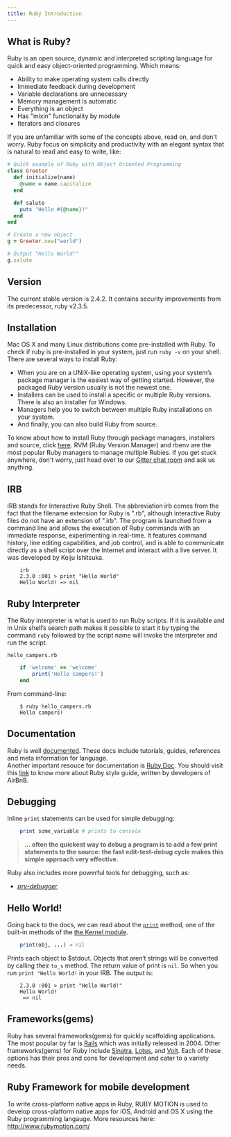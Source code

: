 ```yaml
---
title: Ruby Introduction
---
```

## What is Ruby?

<a>Ruby</a> is an open source, dynamic and interpreted scripting language for quick and easy object-oriented programming. Which means:

*   Ability to make operating system calls directly
*   Immediate feedback during development
*   Variable declarations are unnecessary
*   Memory management is automatic
*   Everything is an object
*   Has "mixin" functionality by module
*   Iterators and closures

If you are unfamiliar with some of the concepts above, read on, and don't worry. Ruby focus on simplicity and productivity with an elegant syntax that is natural to read and easy to write, like:
```ruby
# Quick example of Ruby with Object Oriented Programming
class Greeter
  def initialize(name)
    @name = name.capitalize
  end

  def salute
    puts "Hello #{@name}!"
  end
end

# Create a new object
g = Greeter.new("world")

# Output "Hello World!"
g.salute
```
## Version

The current stable version is 2.4.2\. It contains security improvements from its predecessor, ruby v2.3.5.

## Installation

Mac OS X and many Linux distributions come pre-installed with Ruby. To check if ruby is pre-installed in your system, just run `ruby -v` on your shell. There are several ways to install Ruby:

*   When you are on a UNIX-like operating system, using your system’s package manager is the easiest way of getting started. However, the packaged Ruby version usually is not the newest one.
*   Installers can be used to install a specific or multiple Ruby versions. There is also an installer for Windows.
*   Managers help you to switch between multiple Ruby installations on your system.
*   And finally, you can also build Ruby from source.

To know about how to install Ruby through package managers, installers and source, click <a href='https://www.ruby-lang.org/en/documentation/installation/' target='_blank' rel='nofollow'>here</a>. RVM (Ruby Version Manager) and rbenv are the most popular Ruby managers to manage multiple Rubies. If you get stuck anywhere, don't worry, just head over to our <a href='https://gitter.im/FreeCodeCamp/ruby' target='_blank' rel='nofollow'>Gitter chat room</a> and ask us anything.

## IRB

IRB stands for Interactive Ruby Shell. The abbreviation irb comes from the fact that the filename extension for Ruby is ".rb", although interactive Ruby files do not have an extension of ".irb". The program is launched from a command line and allows the execution of Ruby commands with an immediate response, experimenting in real-time. It features command history, line editing capabilities, and job control, and is able to communicate directly as a shell script over the Internet and interact with a live server. It was developed by Keiju Ishitsuka.

```shell
    irb
    2.3.0 :001 > print "Hello World"
    Hello World! => nil
```

## Ruby Interpreter

The Ruby interpreter is what is used to run Ruby scripts. If it is available and in Unix shell’s search path makes it possible to start it by typing the command `ruby` followed by the script name will invoke the interpreter and run the script.

`hello_campers.rb`

```ruby
    if 'welcome' == 'welcome'
        print('Hello campers!')
    end
```
From command-line:
```shell
    $ ruby hello_campers.rb
    Hello campers!
```
## Documentation

Ruby is well <a href='https://www.ruby-lang.org/en/documentation/' target='_blank' rel='nofollow'>documented</a>. These docs include tutorials, guides, references and meta information for language.  
Another important resouce for documentation is <a href='http://ruby-doc.org/core-2.3.0/' target='_blank' rel='nofollow'>Ruby Doc</a>. You should visit this <a href='https://github.com/airbnb/ruby' target='_blank' rel='nofollow'>link</a> to know more about Ruby style guide, written by developers of AirBnB.

## Debugging

Inline `print` statements can be used for simple debugging:
```ruby
    print some_variable # prints to console
```
> **... often the quickest way to debug a program is to add a few print statements to the source: the fast edit-test-debug cycle makes this simple approach very effective.**

Ruby also includes more powerful tools for debugging, such as:  
* <a href='https://github.com/nixme/pry-debugger' target='_blank' rel='nofollow'>_pry-debugger_</a>

## Hello World!

Going back to the docs, we can read about the <a href='http://ruby-doc.org/core-2.3.0/Kernel.html#method-i-print' target='_blank' rel='nofollow'>`print`</a> method, one of the built-in methods of the <a href='http://ruby-doc.org/core-2.3.0/Kernel.html' target='_blank' rel='nofollow'>the Kernel module</a>.  
```ruby
    print(obj, ...) → nil
```
Prints each object to $stdout. Objects that aren’t strings will be converted by calling their `to_s` method. The return value of print is `nil`. So when you run `print "Hello World!` in your IRB. The output is:
```shell
    2.3.0 :001 > print "Hello World!"
    Hello World!
     => nil
```
## Frameworks(gems)

Ruby has several frameworks(gems) for quickly scaffolding applications. The most popular by far is <a href='http://rubyonrails.org/' target='_blank' rel='nofollow'>Rails</a> which was initially released in 2004\. Other frameworks(gems) for Ruby include <a href='http://www.sinatrarb.com/' target='_blank' rel='nofollow'>Sinatra</a>, <a href='http://lotusrb.org/' target='_blank' rel='nofollow'>Lotus</a>, and <a href='http://voltframework.com/' target='_blank' rel='nofollow'>Volt</a>. Each of these options has their pros and cons for development and cater to a variety needs.


## Ruby Framework for mobile development
To write cross-platform native apps in Ruby, RUBY MOTION is used to develop cross-platform native apps for iOS, Android and OS X using the Ruby programming langauge.
More resources here: http://www.rubymotion.com/
